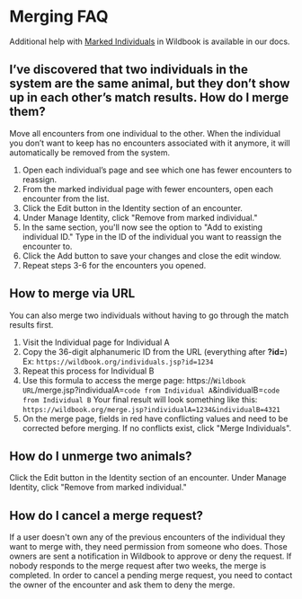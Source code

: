 # Merging FAQ

Additional help with [Marked Individuals](https://docs.wildme.org/product-docs/en/wildbook/introduction/marked-individual) in Wildbook is available in our docs.

## I’ve discovered that two individuals in the system are the same animal, but they don’t show up in each other’s match results. How do I merge them?

Move all encounters from one individual to the other. When the individual you don’t want to keep has no encounters associated with it anymore, it will automatically be removed from the system.

1. Open each individual’s page and see which one has fewer encounters to reassign.
2. From the marked individual page with fewer encounters, open each encounter from the list.
3. Click the Edit button in the Identity section of an encounter.
4. Under Manage Identity, click "Remove from marked individual."
5. In the same section, you'll now see the option to "Add to existing individual ID." Type in the ID of the individual you want to reassign the encounter to.
6. Click the Add button to save your changes and close the edit window.
7. Repeat steps 3-6 for the encounters you opened.

## **How to merge via URL**

You can also merge two individuals without having to go through the match results first.

1. Visit the Individual page for Individual A
2. Copy the 36-digit alphanumeric ID from the URL (everything after **?id=**)
    Ex: `https://wildbook.org/individuals.jsp?id=1234`
3. Repeat this process for Individual B
4. Use this formula to access the merge page:
    https://`Wildbook URL`/merge.jsp?individualA=`code from Individual A`&individualB=`code from Individual B`
    Your final result will look something like this:
    `https://wildbook.org/merge.jsp?individualA=1234&individualB=4321`
5. On the merge page, fields in red have conflicting values and need to be corrected before merging. If no conflicts exist, click "Merge Individuals".

## How do I unmerge two animals?

Click the Edit button in the Identity section of an encounter. Under Manage Identity, click "Remove from marked individual."

## How do I cancel a merge request?

If a user doesn't own any of the previous encounters of the individual they want to merge with, they need permission from someone who does. Those owners are sent a notification in Wildbook to approve or deny the request. If nobody responds to the merge request after two weeks, the merge is completed. In order to cancel a pending merge request, you need to contact the owner of the encounter and ask them to deny the merge.
